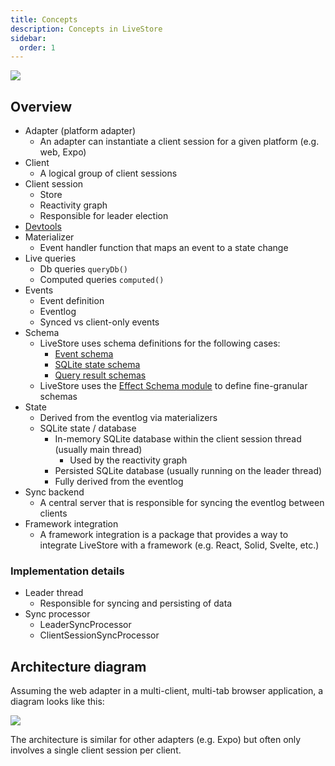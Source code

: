 ```yaml
---
title: Concepts
description: Concepts in LiveStore
sidebar:
  order: 1
---
```


![](https://share.cleanshot.com/sv62BGww+)

## Overview

- Adapter (platform adapter)
  - An adapter can instantiate a client session for a given platform (e.g. web, Expo)
- Client
  - A logical group of client sessions
- Client session
  - Store
  - Reactivity graph
  - Responsible for leader election
- [Devtools](/docs/reference/devtools)
- Materializer
  - Event handler function that maps an event to a state change
- Live queries
  - Db queries `queryDb()`
  - Computed queries `computed()`
- Events
  - Event definition
  - Eventlog
  - Synced vs client-only events
- Schema
  - LiveStore uses schema definitions for the following cases:
    - [Event schema](/docs/reference/events/events-schema)
    - [SQLite state schema](/docs/reference/state/sqlite-schema)
    - [Query result schemas](/docs/reference/state/sql-queries)
  - LiveStore uses the [Effect Schema module](/docs/patterns/effect) to define fine-granular schemas
- State
  - Derived from the eventlog via materializers
  - SQLite state / database
    - In-memory SQLite database within the client session thread (usually main thread)
      - Used by the reactivity graph
    - Persisted SQLite database (usually running on the leader thread)
    - Fully derived from the eventlog
- Sync backend
  - A central server that is responsible for syncing the eventlog between clients
- Framework integration
  - A framework integration is a package that provides a way to integrate LiveStore with a framework (e.g. React, Solid, Svelte, etc.)

### Implementation details

- Leader thread
  - Responsible for syncing and persisting of data
- Sync processor
  - LeaderSyncProcessor
  - ClientSessionSyncProcessor

## Architecture diagram

Assuming the web adapter in a multi-client, multi-tab browser application, a diagram looks like this:

![](https://i.imgur.com/NCKbfub.png)

The architecture is similar for other adapters (e.g. Expo) but often only involves a single client session per client.